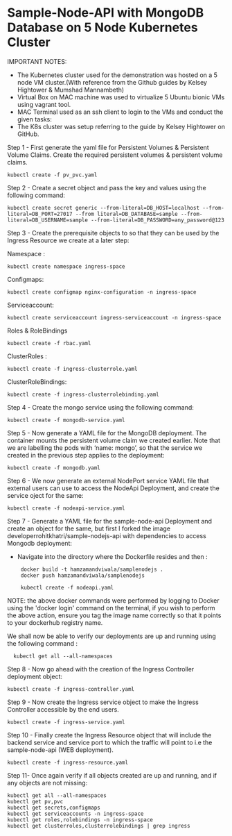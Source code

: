 # Sample-Node-API with MongoDB Database on 5 Node Kubernetes Cluster

IMPORTANT NOTES:
- The Kubernetes cluster used for the demonstration was hosted on a 5 node VM cluster.(With reference from the Github guides by Kelsey Hightower & Mumshad Mannambeth)
- Virtual Box on MAC machine was used to virtualize 5 Ubuntu bionic VMs using vagrant tool.
- MAC Terminal used as an ssh client to login to the VMs and conduct the given tasks:
- The K8s cluster was setup referring to the guide by Kelsey Hightower on GitHub.


Step 1 - First generate the yaml file for Persistent Volumes & Persistent Volume Claims. Create the required persistent volumes & persistent volume claims.
 
    kubectl create -f pv_pvc.yaml

Step 2 - Create a secret object and pass the key and values using the following command:

    kubectl create secret generic --from-literal=DB_HOST=localhost --from-literal=DB_PORT=27017 --from literal=DB_DATABASE=sample --from-literal=DB_USERNAME=sample --from-literal=DB_PASSWORD=any_password@123

Step 3 - Create the prerequisite objects to so that they can be used by the Ingress Resource we create at a later step:

   Namespace : 
    
    kubectl create namespace ingress-space
   
   Configmaps: 
   
    kubectl create configmap nginx-configuration -n ingress-space
   
   Serviceaccount: 
   
    kubectl create serviceaccount ingress-serviceaccount -n ingress-space

   Roles & RoleBindings 
    
    kubectl create -f rbac.yaml

   ClusterRoles : 
   
    kubectl create -f ingress-clusterrole.yaml

   ClusterRoleBindings: 
   
    kubectl create -f ingress-clusterrolebinding.yaml


Step 4 - Create the mongo service using the following command:

    kubectl create -f mongodb-service.yaml
 
Step 5 - Now generate a YAML file for the MongoDB deployment. The container mounts the persistent volume claim we created earlier. Note that we are labelling the pods with ‘name: mongo’, so that the service we created in the previous step applies to the deployment:

    kubectl create -f mongodb.yaml
 
Step 6 - We now generate an external NodePort service YAML file that external users can use to access the NodeApi Deployment, and create the service oject for the same:

    kubectl create -f nodeapi-service.yaml
 
Step 7 - Generate a YAML file for the sample-node-api Deployment and create an object for the same, but first I forked the image developerrohitkhatri/sample-nodejs-api with dependencies to access Mongodb deployment:
- Navigate into the directory where the Dockerfile resides and then :
    
       docker build -t hamzamandviwala/samplenodejs .
       docker push hamzamandviwala/samplenodejs    

       kubectl create -f nodeapi.yaml
 NOTE: the above docker commands were performed by logging to Docker using the 'docker login' command on the terminal, if you wish to perform the above action, ensure you tag the image name correctly so that it points to your dockerhub registry name.
 
 We shall now be able to verify our deployments are up and running using the following command :
   
      kubectl get all --all-namespaces
   
Step 8 - Now go ahead with the creation of the Ingress Controller deployment object:

    kubectl create -f ingress-controller.yaml
   
Step 9 - Now create the Ingress service object to make the Ingress Controller accessible by the end users.

    kubectl create -f ingress-service.yaml
   
Step 10 - Finally create the Ingress Resource object that will include the backend service and service port to which the traffic will point to i.e the sample-node-api (WEB deployment).

    kubectl create -f ingress-resource.yaml

Step 11- Once again verify if all objects created are up and running, and if any objects are not missing:

    kubectl get all --all-namespaces
    kubectl get pv,pvc
    kubectl get secrets,configmaps 
    kubectl get serviceaccounts -n ingress-space
    kubectl get roles,rolebindings -n ingress-space
    kubectl get clusterroles,clusterrolebindings | grep ingress
 
 

